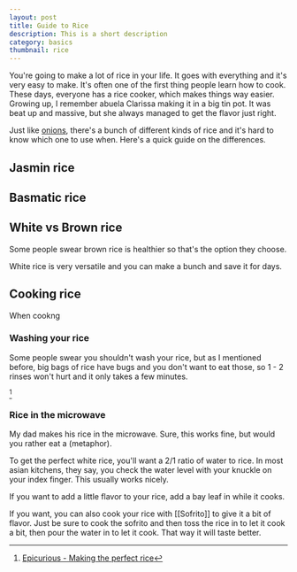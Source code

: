```yaml
---
layout: post
title: Guide to Rice
description: This is a short description
category: basics
thumbnail: rice
---
```


You're going to make a lot of rice in your life. It goes with everything and it's very easy to make. It's often one of the first thing people learn how to cook. These days, everyone has a rice cooker, which makes things way easier. Growing up, I remember abuela Clarissa making it in a big tin pot. It was beat up and massive, but she always managed to get the flavor just right.

Just like [onions](), there's a bunch of different kinds of rice and it's hard to know which one to use when. Here's a quick guide on the differences.


## Jasmin rice


## Basmatic rice


## White vs Brown rice
Some people swear brown rice is healthier so that's the option they choose.




White rice is very versatile and you can make a bunch and save it for days.


## Cooking rice

When cookng

### Washing your rice
Some people swear you shouldn't wash your rice, but as I mentioned before, big bags of rice have bugs and you don't want to eat those, so 1 - 2 rinses won't hurt and it only takes a few minutes. 


[^one]

### Rice in the microwave
My dad makes his rice in the microwave. Sure, this works fine, but would you rather eat a (metaphor).


To get the perfect white rice, you'll want a 2/1 ratio of water to rice. In most asian kitchens, they say, you check the water level with your knuckle on your index finger. This usually works nicely.

If you want to add a little flavor to your rice, add a bay leaf in while it cooks. 

If you want, you can also cook your rice with [[Sofrito]] to give it a bit of flavor. Just be sure to cook the sofrito and then toss the rice in to let it cook a bit, then pour the water in to let it cook. That way it will taste better.



[^one]: [Epicurious - Making the perfect rice](https://www.youtube.com/watch?v=hnkVNVH3XzE)